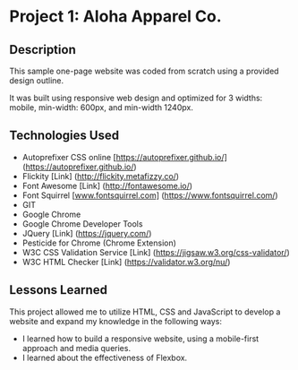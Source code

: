 # Project 1: Aloha Apparel Co.

## Description
This sample one-page website was coded from scratch using a provided design outline.

It was built using responsive web design and optimized for 3 widths: mobile, min-width: 600px, and min-width 1240px.

## Technologies Used

- Autoprefixer CSS online [https://autoprefixer.github.io/] (https://autoprefixer.github.io/)
- Flickity [Link] (http://flickity.metafizzy.co/)
- Font Awesome [Link] (http://fontawesome.io/)
- Font Squirrel [www.fontsquirrel.com] (https://www.fontsquirrel.com/)
- GIT
- Google Chrome
- Google Chrome Developer Tools
- JQuery [Link] (https://jquery.com/)
- Pesticide for Chrome (Chrome Extension)
- W3C CSS Validation Service [Link] (https://jigsaw.w3.org/css-validator/)
- W3C HTML Checker [Link] (https://validator.w3.org/nu/)

## Lessons Learned
This project allowed me to utilize HTML, CSS and JavaScript to develop a website and expand my knowledge in the following ways:

- I learned how to build a responsive website, using a mobile-first approach and media queries.
- I learned about the effectiveness of Flexbox.